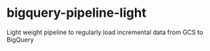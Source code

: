 # bigquery-pipeline-light
Light weight pipeline to regularly load incremental data from GCS to BigQuery 
